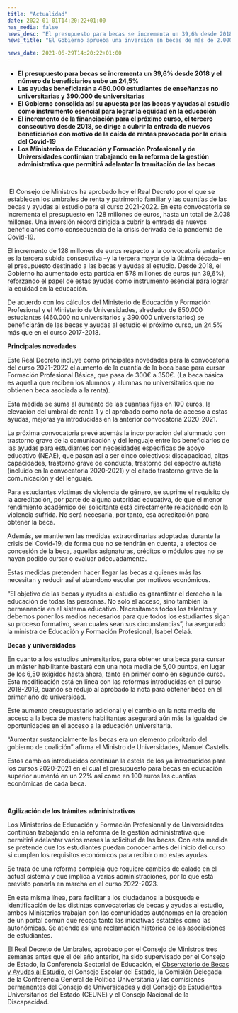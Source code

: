 ```yaml
---
title: "Actualidad"   
date: 2022-01-01T14:20:22+01:00
has_media: false
news_desc: "El presupuesto para becas se incrementa un 39,6% desde 2018 y el número de beneficiarios sube un 24,5% Las ayudas beneficiarán a 460.000 estudiantes de enseñanzas no universitarias y 390.000 de universitarias El Gobierno consolida así su apuesta por las becas y ayudas al estudio como instrumento esencial para lograr la equidad en la educación El incremento de la financiación para el próximo curso, el tercero consecutivo desde 2018, se dirige a cubrir la entrada de nuevos beneficiarios con motivo de la caída de rentas provocada por la crisis del Covid-19 Los Ministerios de Educación y Formación Profesional y de Universidades continúan trabajando en la reforma de la gestión administrativa que permitirá adelantar la tramitación de las becas"
news_title: "El Gobierno aprueba una inversión en becas de más de 2.000 millones de euros para 850.000 alumnos el próximo curso"

news_date: 2021-06-29T14:20:22+01:00
---
```

<ul>
<li><b>El presupuesto para becas se incrementa un 39,6% desde 2018 y el n&uacute;mero de beneficiarios sube un 24,5%</b></li>
<li><b>Las ayudas beneficiar&aacute;n a 460.000 estudiantes de ense&ntilde;anzas no universitarias y 390.000 de universitarias</b><b>&nbsp;</b></li>
<li><b>El Gobierno consolida as&iacute; su apuesta por las becas y ayudas al estudio como instrumento esencial para lograr la equidad en la educaci&oacute;n</b></li>
<li><b>El incremento de la financiaci&oacute;n para el pr&oacute;ximo curso, el tercero consecutivo desde 2018, se dirige a cubrir la entrada de nuevos beneficiarios con motivo de la ca&iacute;da de rentas provocada por la crisis del Covid-19</b></li>
<li><b>Los Ministerios de Educaci&oacute;n y Formaci&oacute;n Profesional y de Universidades contin&uacute;an trabajando en la reforma de la gesti&oacute;n administrativa que permitir&aacute; adelantar la tramitaci&oacute;n de las becas</b></li>
</ul>
<p><b>&nbsp;</b></p>
<p>&nbsp;El Consejo de Ministros ha aprobado hoy el Real Decreto por el que se establecen los umbrales de renta y patrimonio familiar y las cuant&iacute;as de las becas y ayudas al estudio para el curso 2021-2022. En esta convocatoria se incrementa el presupuesto en 128 millones de euros, hasta un total de 2.038 millones. Una inversi&oacute;n r&eacute;cord dirigida a cubrir la entrada de nuevos beneficiarios como consecuencia de la crisis derivada de la pandemia de Covid-19.</p>
<p>El incremento de 128 millones de euros respecto a la convocatoria anterior es la tercera subida consecutiva &ndash;y la tercera mayor de la &uacute;ltima d&eacute;cada&ndash; en el presupuesto destinado a las becas y ayudas al estudio. Desde 2018, el Gobierno ha aumentado esta partida en 578 millones de euros (un 39,6%), reforzando el papel de estas ayudas como instrumento esencial para lograr la equidad en la educaci&oacute;n.</p>
<p>De acuerdo con los c&aacute;lculos del Ministerio de Educaci&oacute;n y Formaci&oacute;n Profesional y el Ministerio de Universidades, alrededor de 850.000 estudiantes (460.000 no universitarios y 390.000 universitarios) se beneficiar&aacute;n de las becas y ayudas al estudio el pr&oacute;ximo curso, un 24,5% m&aacute;s que en el curso 2017-2018.</p>
<p><b>Principales novedades</b></p>
<p>Este Real Decreto incluye como principales novedades para la convocatoria del curso 2021-2022 el aumento de la cuant&iacute;a de la beca base para cursar Formaci&oacute;n Profesional B&aacute;sica, que pasa de 300&euro; a 350&euro;. (La beca b&aacute;sica es aquella que reciben los alumnos y alumnas no universitarios que no obtienen beca asociada a la renta).</p>
<p>Esta medida se suma al aumento de las cuant&iacute;as fijas en 100 euros, la elevaci&oacute;n del umbral de renta 1 y el aprobado como nota de acceso a estas ayudas, mejoras ya introducidas en la anterior convocatoria 2020-2021.</p>
<p>La pr&oacute;xima convocatoria prev&eacute; adem&aacute;s la incorporaci&oacute;n del alumnado con trastorno grave de la comunicaci&oacute;n y del lenguaje entre los beneficiarios de las ayudas para estudiantes con necesidades espec&iacute;ficas de apoyo educativo (NEAE), que pasan as&iacute; a ser cinco colectivos: discapacidad, altas capacidades, trastorno grave de conducta, trastorno del espectro autista (incluido en la convocatoria 2020-2021) y el citado trastorno grave de la comunicaci&oacute;n y del lenguaje.</p>
<p>Para estudiantes v&iacute;ctimas de violencia de g&eacute;nero, se suprime el requisito de la acreditaci&oacute;n, por parte de alguna autoridad educativa, de que el menor rendimiento acad&eacute;mico del solicitante est&aacute; directamente relacionado con la violencia sufrida. No ser&aacute; necesaria, por tanto, esa acreditaci&oacute;n para obtener la beca.</p>
<p>Adem&aacute;s, se mantienen las medidas extraordinarias adoptadas durante la crisis del Covid-19, de forma que no se tendr&aacute;n en cuenta, a efectos de concesi&oacute;n de la beca, aquellas asignaturas, cr&eacute;ditos o m&oacute;dulos que no se hayan podido cursar o evaluar adecuadamente.</p>
<p>Estas medidas pretenden hacer llegar las becas a quienes m&aacute;s las necesitan y reducir as&iacute; el abandono escolar por motivos econ&oacute;micos.</p>
<p>&ldquo;El objetivo de las becas y ayudas al estudio es garantizar el derecho a la educaci&oacute;n de todas las personas. No solo el acceso, sino tambi&eacute;n la permanencia en el sistema educativo. Necesitamos todos los talentos y debemos poner los medios necesarios para que todos los estudiantes sigan su proceso formativo, sean cuales sean sus circunstancias&rdquo;, ha asegurado la ministra de Educaci&oacute;n y Formaci&oacute;n Profesional, Isabel Cela&aacute;.</p>
<p><b>Becas y universidades</b></p>
<p>En cuanto a los estudios universitarios, para obtener una beca para cursar un m&aacute;ster habilitante bastar&aacute; con una nota media de 5,00 puntos, en lugar de los 6,50 exigidos hasta ahora, tanto en primer como en segundo curso. Esta modificaci&oacute;n est&aacute; en l&iacute;nea con las reformas introducidas en el curso 2018-2019, cuando se redujo al aprobado la nota para obtener beca en el primer a&ntilde;o de universidad.</p>
<p>Este aumento presupuestario adicional y el cambio en la nota media de acceso a la beca de masters habilitantes asegurar&aacute; a&uacute;n m&aacute;s la igualdad de oportunidades en el acceso a la educaci&oacute;n universitaria.</p>
<p>&ldquo;Aumentar sustancialmente las becas era un elemento prioritario del gobierno de coalici&oacute;n&rdquo; afirma el Ministro de Universidades, Manuel Castells.</p>
<p>Estos cambios introducidos contin&uacute;an la estela de los ya introducidos para los cursos 2020-2021 en el cual el presupuesto para becas en educaci&oacute;n superior aument&oacute; en un 22% as&iacute; como en 100 euros las cuant&iacute;as econ&oacute;micas de cada beca.</p>
<p><b>&nbsp;</b></p>
<p><b>Agilizaci&oacute;n de los tr&aacute;mites administrativos</b></p>
<p>Los Ministerios de Educaci&oacute;n y Formaci&oacute;n Profesional y de Universidades contin&uacute;an trabajando en la reforma de la gesti&oacute;n administrativa que permitir&aacute; adelantar varios meses la solicitud de las becas. Con esta medida se pretende que los estudiantes puedan conocer antes del inicio del curso si cumplen los requisitos econ&oacute;micos para recibir o no estas ayudas</p>
<p>Se trata de una reforma compleja que requiere cambios de calado en el actual sistema y que implica a varias administraciones, por lo que est&aacute; previsto ponerla en marcha en el curso 2022-2023.</p>
<p>En esta misma l&iacute;nea, para facilitar a los ciudadanos la b&uacute;squeda e identificaci&oacute;n de las distintas convocatorias de becas y ayudas al estudio, ambos Ministerios trabajan con las comunidades aut&oacute;nomas en la creaci&oacute;n de un portal com&uacute;n que recoja tanto las iniciativas estatales como las auton&oacute;micas. Se atiende as&iacute; una reclamaci&oacute;n hist&oacute;rica de las asociaciones de estudiantes.</p>
<p>El Real Decreto de Umbrales, aprobado por el Consejo de Ministros tres semanas antes que el del a&ntilde;o anterior, ha sido supervisado por el Consejo de Estado, la Conferencia Sectorial de Educaci&oacute;n, el<span>&nbsp;</span><a href="https://www.educacionyfp.gob.es/prensa/actualidad/2021/01/20210128-observatoriobecas.html">Observatorio de Becas y Ayudas al Estudio</a>, el Consejo Escolar del Estado, la Comisi&oacute;n Delegada de la Conferencia General de Pol&iacute;tica Universitaria y las comisiones permanentes del Consejo de Universidades y del Consejo de Estudiantes Universitarios del Estado (CEUNE) y el Consejo Nacional de la Discapacidad.</p>